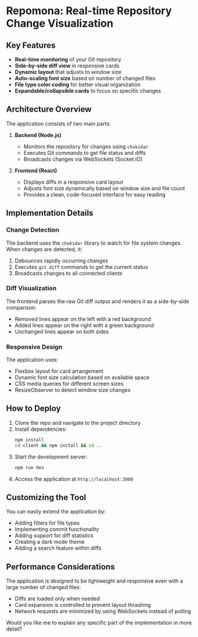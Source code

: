 # Repomona: Real-time Repository Change Visualization


## Key Features

- **Real-time monitoring** of your Git repository
- **Side-by-side diff view** in responsive cards
- **Dynamic layout** that adjusts to window size
- **Auto-scaling font size** based on number of changed files
- **File type color coding** for better visual organization
- **Expandable/collapsible cards** to focus on specific changes

## Architecture Overview

The application consists of two main parts:

1. **Backend (Node.js)**
   - Monitors the repository for changes using `chokidar`
   - Executes Git commands to get file status and diffs
   - Broadcasts changes via WebSockets (Socket.IO)

2. **Frontend (React)**
   - Displays diffs in a responsive card layout
   - Adjusts font size dynamically based on window size and file count
   - Provides a clean, code-focused interface for easy reading

## Implementation Details

### Change Detection

The backend uses the `chokidar` library to watch for file system changes. When changes are detected, it:

1. Debounces rapidly occurring changes
2. Executes `git diff` commands to get the current status
3. Broadcasts changes to all connected clients

### Diff Visualization

The frontend parses the raw Git diff output and renders it as a side-by-side comparison:

- Removed lines appear on the left with a red background
- Added lines appear on the right with a green background
- Unchanged lines appear on both sides

### Responsive Design

The application uses:

- Flexbox layout for card arrangement
- Dynamic font size calculation based on available space
- CSS media queries for different screen sizes
- ResizeObserver to detect window size changes

## How to Deploy

1. Clone the repo and navigate to the project directory
2. Install dependencies:
   ```bash
   npm install
   cd client && npm install && cd ..
   ```
3. Start the development server:
   ```bash
   npm run dev
   ```
4. Access the application at `http://localhost:3000`

## Customizing the Tool

You can easily extend the application by:

- Adding filters for file types
- Implementing commit functionality
- Adding support for diff statistics
- Creating a dark mode theme
- Adding a search feature within diffs

## Performance Considerations

The application is designed to be lightweight and responsive even with a large number of changed files:

- Diffs are loaded only when needed
- Card expansion is controlled to prevent layout thrashing
- Network requests are minimized by using WebSockets instead of polling

Would you like me to explain any specific part of the implementation in more detail?
